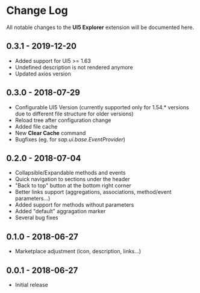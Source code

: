 # Change Log
All notable changes to the **UI5 Explorer** extension will be documented here.

## 0.3.1 - 2019-12-20
- Added support for UI5 >= 1.63
- Undefined description is not rendered anymore
- Updated axios version

## 0.3.0 - 2018-07-29
- Configurable UI5 Version (currently supported only for 1.54.* versions due to different file structure for older versions)
- Reload tree after configuration change
- Added file cache
- New **Clear Cache** command
- Bugfixes (eg. for *sap.ui.base.EventProvider*)

## 0.2.0 - 2018-07-04
- Collapsible/Expandable methods and events
- Quick navigation to sections under the header
- "Back to top" button at the bottom right corner
- Better links support (aggregations, associations, method/event parameters...)
- Added support for methods without parameters
- Added "default" aggragation marker
- Several bug fixes

## 0.1.0 - 2018-06-27
- Marketplace adjustment (icon, description, links...)

## 0.0.1 - 2018-06-27
- Initial release
